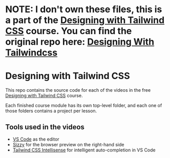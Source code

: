 # NOTE: I don't own these files, this is a part of the [Designing with Tailwind CSS](https://tailwindcss.com/screencasts) course. You can find the original repo here: [Designing With Tailwindcss](https://github.com/tailwindcss/designing-with-tailwindcss)

# Designing with Tailwind CSS

This repo contains the source code for each of the videos in the free [Designing with Tailwind CSS](https://tailwindcss.com/screencasts) course.

Each finished course module has its own top-level folder, and each one of those folders contains a project per lesson.

## Tools used in the videos

- [VS Code](https://code.visualstudio.com/) as the editor
- [Sizzy](https://adamwathan.me/sizzy) for the browser preview on the right-hand side
- [Tailwind CSS Intellisense](https://marketplace.visualstudio.com/items?itemName=bradlc.vscode-tailwindcss) for intelligent auto-completion in VS Code
